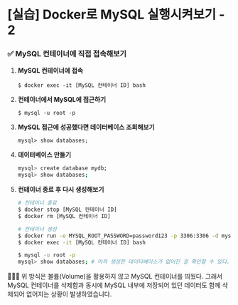 # [실습] Docker로 MySQL 실행시켜보기 - 2

### ✅ MySQL 컨테이너에 직접 접속해보기

1. **MySQL 컨테이너에 접속**
    
    ```
    $ docker exec -it [MySQL 컨테이너 ID] bash
    ```
    

    
2. **컨테이너에서 MySQL에 접근하기**
    
    ```
    $ mysql -u root -p
    ```
    

    
3. **MySQL 접근에 성공했다면 데이터베이스 조회해보기**
    
    ```
    mysql> show databases;
    ```
    
    

4. **데이터베이스 만들기**
    
    ```bash
    mysql> create database mydb;
    mysql> show databases;
    ```
    

5. **컨테이너 종료 후 다시 생성해보기**
    
    ```bash
    # 컨테이너 종료
    $ docker stop [MySQL 컨테이너 ID]
    $ docker rm [MySQL 컨테이너 ID]
    
    # 컨테이너 생성
    $ docker run -e MYSQL_ROOT_PASSWORD=password123 -p 3306:3306 -d mysql
    $ docker exec -it [MySQL 컨테이너 ID] bash
    
    $ mysql -u root -p
    mysql> show databases; # 아까 생성한 데이터베이스가 없어진 걸 확인할 수 있다. 
    ```
    

<aside>
👨🏻‍🏫 위 방식은 볼륨(Volume)을 활용하지 않고 MySQL 컨테이너를 띄웠다. 그래서 MySQL 컨테이너를 삭제함과 동시에 MySQL 내부에 저장되어 있던 데이터도 함께 삭제되어 없어지는 상황이 발생하였습니다. 

</aside>

